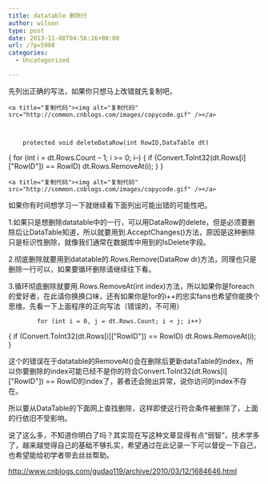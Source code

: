 ```yaml
---
title: datatable 删除行
author: wiloon
type: post
date: 2013-11-08T04:56:16+00:00
url: /?p=5908
categories:
  - Uncategorized

---
```

先列出正确的写法，如果你只想马上改错就先复制吧，


  
    <a title="复制代码"><img alt="复制代码" src="http://common.cnblogs.com/images/copycode.gif" /></a>
  
  
  
        protected void deleteDataRow(int RowID,DataTable dt)
 {
 for (int i = dt.Rows.Count &#8211; 1; i >= 0; i&#8211;)
 {
 if (Convert.ToInt32(dt.Rows[i]["RowID"]) == RowID)
 dt.Rows.RemoveAt(i);
 }
 }
  
  
  
    <a title="复制代码"><img alt="复制代码" src="http://common.cnblogs.com/images/copycode.gif" /></a>
  




如果你有时间想学习一下就继续看下面列出可能出错的可能性吧。

1.如果只是想删除datatable中的一行，可以用DataRow的delete，但是必须要删除后让DataTable知道，所以就要用到.AcceptChanges()方法，原因是这种删除只是标识性删除，就像我们通常在数据库中用到的IsDelete字段。

2.彻底删除就要用到datatable的.Rows.Remove(DataRow dr)方法，同理也只是删除一行可以，如果要循环删除请继续往下看。

3.循环彻底删除就要用.Rows.RemoveAt(int index)方法，所以如果你是foreach的爱好者，在此请你换换口味，还有如果你是for的i++的忠实fans也希望你能换个思维。先看一下上面程序的正向写法（错误的，不可用）


  
            for (int i = 0, j = dt.Rows.Count; i < j; i++)
 {
 if (Convert.ToInt32(dt.Rows[i]["RowID"]) == RowID)
 dt.Rows.RemoveAt(i);
 }
  




这个的错误在于datatable的RemoveAt()会在删除后更新dataTable的index，所以你要删除的index可能已经不是你的符合Convert.ToInt32(dt.Rows\[i\]\["RowID"\]) == RowID的index了，甚者还会抛出异常，说你访问的index不存在。

所以要从DataTable的下面网上查找删除，这样即使这行符合条件被删除了，上面的行依旧不受影响。

说了这么多，不知道你明白了吗？其实现在写这种文章显得有点“弱智”，技术学多了，越来越觉得自己的基础不够扎实，希望通过在此记录一下可以督促一下自己，也希望能给初学者带去丝丝帮助。

<http://www.cnblogs.com/gudao119/archive/2010/03/12/1684646.html>